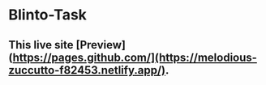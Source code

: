 # Blinto-Task

## This live site [Preview](https://pages.github.com/](https://melodious-zuccutto-f82453.netlify.app/).
